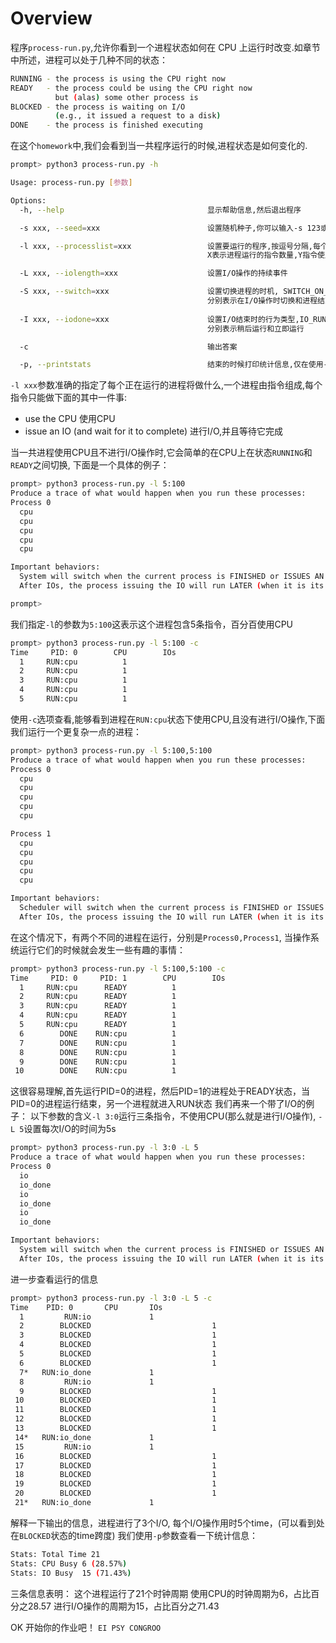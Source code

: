 
# Overview

程序```process-run.py```,允许你看到一个进程状态如何在 CPU 上运行时改变.如章节中所述，进程可以处于几种不同的状态：

```sh
RUNNING - the process is using the CPU right now
READY   - the process could be using the CPU right now
          but (alas) some other process is
BLOCKED - the process is waiting on I/O
          (e.g., it issued a request to a disk)
DONE    - the process is finished executing
```

在这个```homework```中,我们会看到当一共程序运行的时候,进程状态是如何变化的.

```sh
prompt> python3 process-run.py -h

Usage: process-run.py [参数]

Options:
  -h, --help                                显示帮助信息,然后退出程序

  -s xxx, --seed=xxx                        设置随机种子,你可以输入-s 123或者是-s --seed=123

  -l xxx, --processlist=xxx                 设置要运行的程序,按逗号分隔,每个程序有参数X:Y
                                            X表示进程运行的指令数量,Y指令使用CPU或者发出I/O的概率(0~100)

  -L xxx, --iolength=xxx                    设置I/O操作的持续事件

  -S xxx, --switch=xxx                      设置切换进程的时机, SWITCH_ON_IO,SWITCH_ON_END
                                            分别表示在I/O操作时切换和进程结束时切换
                                                               
  -I xxx, --iodone=xxx                      设置I/O结束时的行为类型,IO_RUN_LATER,IO_RUN_IMMEDIATE
                                            分别表示稍后运行和立即运行

  -c                                        输出答案

  -p, --printstats                          结束的时候打印统计信息,仅在使用-c时有用
```

```-l xxx```参数准确的指定了每个正在运行的进程将做什么,一个进程由指令组成,每个指令只能做下面的其中一件事:

- use the CPU  使用CPU
- issue an IO (and wait for it to complete)  进行I/O,并且等待它完成

当一共进程使用CPU且不进行I/O操作时,它会简单的在CPU上在状态```RUNNING```和```READY```之间切换, 下面是一个具体的例子：

```sh
prompt> python3 process-run.py -l 5:100 
Produce a trace of what would happen when you run these processes:
Process 0
  cpu
  cpu
  cpu
  cpu
  cpu

Important behaviors:
  System will switch when the current process is FINISHED or ISSUES AN IO
  After IOs, the process issuing the IO will run LATER (when it is its turn)

prompt> 
```

我们指定```-l```的参数为```5:100```这表示这个进程包含5条指令，百分百使用CPU

```sh
prompt> python3 process-run.py -l 5:100 -c
Time     PID: 0        CPU        IOs
  1     RUN:cpu          1
  2     RUN:cpu          1
  3     RUN:cpu          1
  4     RUN:cpu          1
  5     RUN:cpu          1
```

使用```-c```选项查看,能够看到进程在```RUN:cpu```状态下使用CPU,且没有进行I/O操作,下面我们运行一个更复杂一点的进程：

```sh
prompt> python3 process-run.py -l 5:100,5:100
Produce a trace of what would happen when you run these processes:
Process 0
  cpu
  cpu
  cpu
  cpu
  cpu

Process 1
  cpu
  cpu
  cpu
  cpu
  cpu

Important behaviors:
  Scheduler will switch when the current process is FINISHED or ISSUES AN IO
  After IOs, the process issuing the IO will run LATER (when it is its turn)
```

在这个情况下，有两个不同的进程在运行，分别是```Process0,Process1```, 当操作系统运行它们的时候就会发生一些有趣的事情：

```sh
prompt> python3 process-run.py -l 5:100,5:100 -c
Time     PID: 0     PID: 1        CPU        IOs
  1     RUN:cpu      READY          1
  2     RUN:cpu      READY          1
  3     RUN:cpu      READY          1
  4     RUN:cpu      READY          1
  5     RUN:cpu      READY          1
  6        DONE    RUN:cpu          1
  7        DONE    RUN:cpu          1
  8        DONE    RUN:cpu          1
  9        DONE    RUN:cpu          1
 10        DONE    RUN:cpu          1
```

这很容易理解,首先运行PID=0的进程，然后PID=1的进程处于READY状态，当PID=0的进程运行结束，另一个进程就进入RUN状态
我们再来一个带了I/O的例子：
以下参数的含义```-l 3:0```运行三条指令，不使用CPU(那么就是进行I/O操作), ```-L 5```设置每次I/O的时间为5s

```sh
prompt> python3 process-run.py -l 3:0 -L 5
Produce a trace of what would happen when you run these processes:
Process 0
  io
  io_done
  io
  io_done
  io
  io_done

Important behaviors:
  System will switch when the current process is FINISHED or ISSUES AN IO
  After IOs, the process issuing the IO will run LATER (when it is its turn)
```

进一步查看运行的信息

```sh
prompt> python3 process-run.py -l 3:0 -L 5 -c
Time    PID: 0       CPU       IOs
  1         RUN:io             1
  2        BLOCKED                           1
  3        BLOCKED                           1
  4        BLOCKED                           1
  5        BLOCKED                           1
  6        BLOCKED                           1
  7*   RUN:io_done             1
  8         RUN:io             1
  9        BLOCKED                           1
 10        BLOCKED                           1
 11        BLOCKED                           1
 12        BLOCKED                           1
 13        BLOCKED                           1
 14*   RUN:io_done             1
 15         RUN:io             1
 16        BLOCKED                           1
 17        BLOCKED                           1
 18        BLOCKED                           1
 19        BLOCKED                           1
 20        BLOCKED                           1
 21*   RUN:io_done             1
```

解释一下输出的信息，进程进行了3个I/O, 每个I/O操作用时5个time，(可以看到处在```BLOCKED```状态的time跨度)
我们使用```-p```参数查看一下统计信息：

```sh
Stats: Total Time 21
Stats: CPU Busy 6 (28.57%)
Stats: IO Busy  15 (71.43%)
```

三条信息表明：
这个进程运行了21个时钟周期
使用CPU的时钟周期为6，占比百分之28.57
进行I/O操作的周期为15，占比百分之71.43

OK 开始你的作业吧！
```EI PSY CONGROO```
